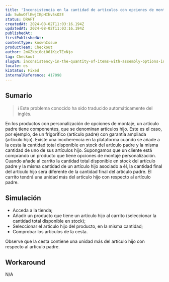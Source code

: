 ```yaml
---
title: 'Inconsistencia en la cantidad de artículos con opciones de montaje en la cesta'
id: 5whwOflEwjIEpHIhv5sO2E
status: DRAFT
createdAt: 2024-08-02T11:03:16.194Z
updatedAt: 2024-08-02T11:03:16.194Z
publishedAt: 
firstPublishedAt: 
contentType: knownIssue
productTeam: Checkout
author: 2mXZkbi0oi061KicTExNjo
tag: Checkout
slugEN: inconsistency-in-the-quantity-of-items-with-assembly-options-in-the-cart
locale: es
kiStatus: Fixed
internalReference: 417098
---
```


## Sumario

>ℹ️ Este problema conocido ha sido traducido automáticamente del inglés.


En los productos con personalización de opciones de montaje, un artículo padre tiene componentes, que se denominan artículos hijo. Este es el caso, por ejemplo, de un frigorífico (artículo padre) con garantía ampliada (artículo hijo). Existe una incoherencia en la plataforma cuando se añade a la cesta la cantidad total disponible en stock del artículo padre y la misma cantidad de uno de sus artículos hijo. Supongamos que un cliente está comprando un producto que tiene opciones de montaje personalización. Cuando añade al carrito la cantidad total disponible en stock del artículo padre y la misma cantidad de un artículo hijo asociado a él, la cantidad final del artículo hijo será diferente de la cantidad final del artículo padre. El carrito tendrá una unidad más del artículo hijo con respecto al artículo padre.


##

## Simulación



- Acceda a la tienda;
- Añadir un producto que tiene un artículo hijo al carrito (seleccionar la cantidad total disponible en stock);
- Seleccionar el artículo hijo del producto, en la misma cantidad;
- Comprobar los artículos de la cesta.

Observe que la cesta contiene una unidad más del artículo hijo con respecto al artículo padre.


##

## Workaround


N/A




